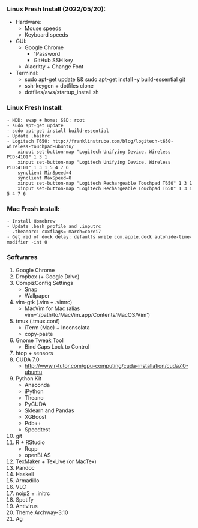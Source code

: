 ### Linux Fresh Install (2022/05/20):
* Hardware:
    * Mouse speeds
    * Keyboard speeds
* GUI:
    * Google Chrome
        * 1Password
        * GitHub SSH key
    * Alacritty + Change Font
* Terminal:
    * sudo apt-get update && sudo apt-get install -y build-essential git
    * ssh-keygen + dotfiles clone
    * dotfiles/aws/startup_install.sh

### Linux Fresh Install:
    - HDD: swap + home; SSD: root
    - sudo apt-get update
    - sudo apt-get install build-essential
    - Update .bashrc
    - Logitech T650: http://franklinstrube.com/blog/logitech-t650-wireless-touchpad-ubuntu/
        xinput set-button-map "Logitech Unifying Device. Wireless PID:4101" 1 3 1
        xinput set-button-map "Logitech Unifying Device. Wireless PID:4101" 1 3 1 5 4 7 6
        synclient MinSpeed=4
        synclient MaxSpeed=8
        xinput set-button-map "Logitech Rechargeable Touchpad T650" 1 3 1
        xinput set-button-map "Logitech Rechargeable Touchpad T650" 1 3 1 5 4 7 6

### Mac Fresh Install:
    - Install Homebrew
    - Update .bash_profile and .inputrc
    - .theanorc: cxxflags=-march=corei7
    - Get rid of dock delay: defaults write com.apple.dock autohide-time-modifier -int 0

### Softwares
1. Google Chrome
1. Dropbox (+ Google Drive)
1. CompizConfig Settings
    * Snap
    * Wallpaper
1. vim-gtk (.vim + .vimrc)
    * MacVim for Mac (alias vim='/path/to/MacVim.app/Contents/MacOS/Vim')
1. tmux (.tmux.conf)
    * iTerm (Mac) + Inconsolata
    * copy-paste
1. Gnome Tweak Tool
    * Bind Caps Lock to Control
1. htop + sensors
1. CUDA 7.0
    * http://www.r-tutor.com/gpu-computing/cuda-installation/cuda7.0-ubuntu
1. Python Kit
    * Anaconda
    * iPython
    * Theano
    * PyCUDA
    * Sklearn and Pandas
    * XGBoost
    * Pdb++
    * Speedtest
1. git
1. R + RStudio
    * Rcpp
    * openBLAS
1. TexMaker + TexLive (or MacTex)
1. Pandoc
1. Haskell
1. Armadillo
1. VLC
1. noip2 + .initrc
1. Spotify
1. Antivirus
1. Theme Archway-3.10
1. Ag
